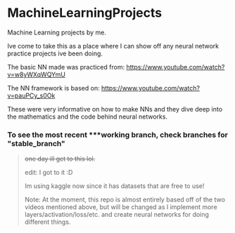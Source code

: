 # MachineLearningProjects
Machine Learning projects by me.

Ive come to take this as a place where I can show off any neural network practice projects ive been doing.

The basic NN made was practiced from:
https://www.youtube.com/watch?v=w8yWXqWQYmU

The NN framework is based on:
https://www.youtube.com/watch?v=pauPCy_s0Ok

These were very informative on how to make NNs and they dive deep into the mathematics and the code behind neural networks.

### To see the most recent ***working branch, check branches for "stable_branch"

> ~~one day ill get to this lol.~~
>
> edit: I got to it :D
> 
> Im using kaggle now since it has datasets that are free to use!
> 
> Note: At the moment, this repo is almost entirely based off of the two videos mentioned above, but will be changed as I implement more layers/activation/loss/etc. and create neural networks for doing different things.
